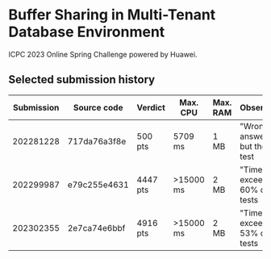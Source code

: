 # Buffer Sharing in Multi-Tenant Database Environment

ICPC 2023 Online Spring Challenge powered by Huawei.

## Selected submission history

| Submission | Source code | Verdict | Max. CPU | Max. RAM | Observations |
| --- | --- | --- | --- | --- | --- |
| 202281228 | 717da76a3f8e | 500 pts | 5709 ms | 1 MB | "Wrong answer" in all but the first test |
| 202299987 | e79c255e4631 | 4447 pts| >15000 ms | 2 MB | "Time limit exceeded" in 60% of the tests |
| 202302355 | 2e7ca74e6bbf | 4916 pts | >15000 ms | 2 MB | "Time exceeded" in 53% of the tests |
